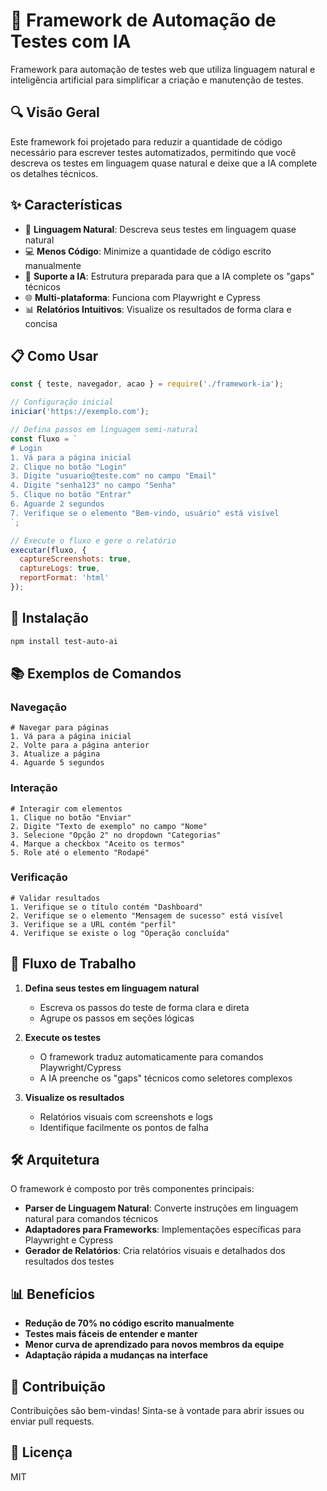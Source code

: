 # 🚀 Framework de Automação de Testes com IA

Framework para automação de testes web que utiliza linguagem natural e inteligência artificial para simplificar a criação e manutenção de testes.

## 🔍 Visão Geral

Este framework foi projetado para reduzir a quantidade de código necessário para escrever testes automatizados, permitindo que você descreva os testes em linguagem quase natural e deixe que a IA complete os detalhes técnicos.

## ✨ Características

- 📝 **Linguagem Natural**: Descreva seus testes em linguagem quase natural
- 💻 **Menos Código**: Minimize a quantidade de código escrito manualmente
- 🧠 **Suporte a IA**: Estrutura preparada para que a IA complete os "gaps" técnicos
- 🌐 **Multi-plataforma**: Funciona com Playwright e Cypress
- 📊 **Relatórios Intuitivos**: Visualize os resultados de forma clara e concisa

## 📋 Como Usar

```javascript
const { teste, navegador, acao } = require('./framework-ia');

// Configuração inicial
iniciar('https://exemplo.com');

// Defina passos em linguagem semi-natural
const fluxo = `
# Login
1. Vá para a página inicial
2. Clique no botão "Login"
3. Digite "usuario@teste.com" no campo "Email"
4. Digite "senha123" no campo "Senha"
5. Clique no botão "Entrar"
6. Aguarde 2 segundos
7. Verifique se o elemento "Bem-vindo, usuário" está visível
`;

// Execute o fluxo e gere o relatório
executar(fluxo, {
  captureScreenshots: true,
  captureLogs: true,
  reportFormat: 'html'
});
```

## 🔧 Instalação

```bash
npm install test-auto-ai
```

## 📚 Exemplos de Comandos

### Navegação
```
# Navegar para páginas
1. Vá para a página inicial
2. Volte para a página anterior
3. Atualize a página
4. Aguarde 5 segundos
```

### Interação
```
# Interagir com elementos
1. Clique no botão "Enviar"
2. Digite "Texto de exemplo" no campo "Nome"
3. Selecione "Opção 2" no dropdown "Categorias" 
4. Marque a checkbox "Aceito os termos"
5. Role até o elemento "Rodapé"
```

### Verificação
```
# Validar resultados
1. Verifique se o título contém "Dashboard"
2. Verifique se o elemento "Mensagem de sucesso" está visível
3. Verifique se a URL contém "perfil"
4. Verifique se existe o log "Operação concluída"
```

## 🔄 Fluxo de Trabalho

1. **Defina seus testes em linguagem natural**
   - Escreva os passos do teste de forma clara e direta
   - Agrupe os passos em seções lógicas

2. **Execute os testes**
   - O framework traduz automaticamente para comandos Playwright/Cypress
   - A IA preenche os "gaps" técnicos como seletores complexos

3. **Visualize os resultados**
   - Relatórios visuais com screenshots e logs
   - Identifique facilmente os pontos de falha

## 🛠️ Arquitetura

O framework é composto por três componentes principais:

- **Parser de Linguagem Natural**: Converte instruções em linguagem natural para comandos técnicos
- **Adaptadores para Frameworks**: Implementações específicas para Playwright e Cypress
- **Gerador de Relatórios**: Cria relatórios visuais e detalhados dos resultados dos testes

## 📊 Benefícios

- **Redução de 70% no código escrito manualmente**
- **Testes mais fáceis de entender e manter**
- **Menor curva de aprendizado para novos membros da equipe**
- **Adaptação rápida a mudanças na interface**

## 🤝 Contribuição

Contribuições são bem-vindas! Sinta-se à vontade para abrir issues ou enviar pull requests.

## 📄 Licença

MIT

